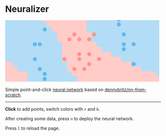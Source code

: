 # Neuralizer

![](cover.png)

Simple point-and-click [neural network](https://en.wikipedia.org/wiki/Artificial_neural_network) based on [dennybritz/nn-from-scratch](https://github.com/dennybritz/nn-from-scratch/blob/master/nn_from_scratch.py).

---
**Click** to add points, switch colors with `r` and `b`.

After creating some data, press `n` to deploy the neural network.

Press `l` to reload the page.
